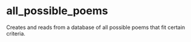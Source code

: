 # all_possible_poems
Creates and reads from a database of all possible poems that fit certain criteria.
